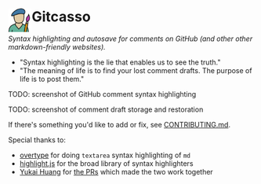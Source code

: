 # <img align="left" src="public/icons/icon-128.png" width=48 height=48> Gitcasso

*Syntax highlighting and autosave for comments on GitHub (and other other markdown-friendly websites).*

- "Syntax highlighting is the lie that enables us to see the truth."
- "The meaning of life is to find your lost comment drafts. The purpose of life is to post them."

TODO: screenshot of GitHub comment syntax highlighting

TODO: screenshot of comment draft storage and restoration

If there's something you'd like to add or fix, see [CONTRIBUTING.md](CONTRIBUTING.md).

Special thanks to:
- [overtype](https://overtype.dev/) for doing `textarea` syntax highlighting of `md`
- [highlight.js](https://highlightjs.org/) for the broad library of syntax highlighters
- [Yukai Huang](https://github.com/Yukaii) for [the PRs](https://github.com/panphora/overtype/issues?q=is%3Apr+author%3AYukaii) which made the two work together